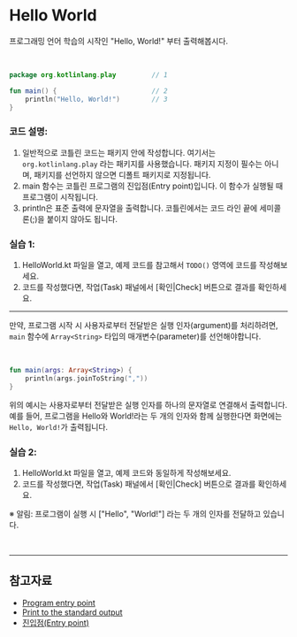 # Hello World

프로그래밍 언어 학습의 시작인 "Hello, World!" 부터 출력해봅시다.

&nbsp;

```kotlin
package org.kotlinlang.play         // 1

fun main() {                        // 2
    println("Hello, World!")        // 3
}
```

### 코드 설명:

1. 일반적으로 코틀린 코드는 패키지 안에 작성합니다. 여기서는 `org.kotlinlang.play` 라는 패키지를 사용했습니다. 패키지 지정이 필수는 아니며, 패키지를 선언하지 않으면 디폴트 패키지로 지정됩니다.
2. main 함수는 코틀린 프로그램의 진입점(Entry point)입니다. 이 함수가 실행될 때 프로그램이 시작됩니다.
3. println은 표준 출력에 문자열을 출력합니다. 코틀린에서는 코드 라인 끝에 세미콜론(;)을 붙이지 않아도 됩니다.

### 실습 1:

1. HelloWorld.kt 파일을 열고, 예제 코드를 참고해서 `TODO()` 영역에 코드를 작성해보세요.
2. 코드를 작성했다면, 작업(Task) 패널에서 [확인|Check] 버튼으로 결과를 확인하세요. 

---

만약, 프로그램 시작 시 사용자로부터 전달받은 실행 인자(argument)를 처리하려면, `main` 함수에 `Array<String>` 타입의 매개변수(parameter)를 선언해야합니다.

&nbsp;

```kotlin
fun main(args: Array<String>) {
    println(args.joinToString(","))
}
```

위의 예시는 사용자로부터 전달받은 실행 인자를 하나의 문자열로 연결해서 출력합니다. 예를 들어, 프로그램을 Hello와 World!라는 두 개의 인자와 함께 실행한다면 화면에는 `Hello, World!`가 출력됩니다.

### 실습 2:

1. HelloWorld.kt 파일을 열고, 예제 코드와 동일하게 작성해보세요.
2. 코드를 작성했다면, 작업(Task) 패널에서 [확인|Check] 버튼으로 결과를 확인하세요.

※ 알림: 프로그램이 실행 시 ["Hello", "World!"] 라는 두 개의 인자를 전달하고 있습니다.

&nbsp;

---

## 참고자료

- [Program entry point](https://kotlinlang.org/docs/basic-syntax.html#program-entry-point)
- [Print to the standard output](https://kotlinlang.org/docs/basic-syntax.html#print-to-the-standard-output)
- [진입점(Entry point)](https://ko.wikipedia.org/wiki/엔트리_포인트)
